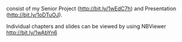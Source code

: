 consist of my Senior Project (http://bit.ly/1wEdC7h) and Presentation (http://bit.ly/1oDTuOJ).

Individual chapters and slides can be viewed by using NBViewer http://bit.ly/1wAbYn6
